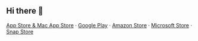 ## Hi there 👋

<!--

**Here are some ideas to get you started:**

🙋‍♀️ A short introduction - what is your organization all about?
🌈 Contribution guidelines - how can the community get involved?
👩‍💻 Useful resources - where can the community find your docs? Is there anything else the community should know?
🍿 Fun facts - what does your team eat for breakfast?
🧙 Remember, you can do mighty things with the power of [Markdown](https://docs.github.com/github/writing-on-github/getting-started-with-writing-and-formatting-on-github/basic-writing-and-formatting-syntax)
-->

[App Store & Mac App Store](https://apps.apple.com/us/developer/id1474622324) · 
[Google Play](https://play.google.com/store/apps/dev?id=6147500812487654859) · 
[Amazon Store](https://www.amazon.com/s?i=mobile-apps&rh=p_4%3A青岛因斯科网络科技有限公司&search-type=ss) · 
[Microsoft Store](https://apps.microsoft.com/search/publisher?name=Insco+LLC) · 
[Snap Store](https://snapcraft.io/publisher/insco)
